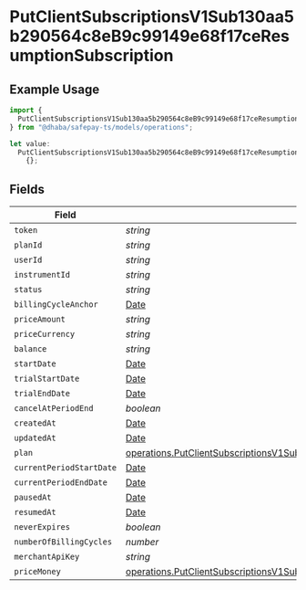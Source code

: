 # PutClientSubscriptionsV1Sub130aa5b290564c8eB9c99149e68f17ceResumptionSubscription

## Example Usage

```typescript
import {
  PutClientSubscriptionsV1Sub130aa5b290564c8eB9c99149e68f17ceResumptionSubscription,
} from "@dhaba/safepay-ts/models/operations";

let value:
  PutClientSubscriptionsV1Sub130aa5b290564c8eB9c99149e68f17ceResumptionSubscription =
    {};
```

## Fields

| Field                                                                                                                                                                                                    | Type                                                                                                                                                                                                     | Required                                                                                                                                                                                                 | Description                                                                                                                                                                                              |
| -------------------------------------------------------------------------------------------------------------------------------------------------------------------------------------------------------- | -------------------------------------------------------------------------------------------------------------------------------------------------------------------------------------------------------- | -------------------------------------------------------------------------------------------------------------------------------------------------------------------------------------------------------- | -------------------------------------------------------------------------------------------------------------------------------------------------------------------------------------------------------- |
| `token`                                                                                                                                                                                                  | *string*                                                                                                                                                                                                 | :heavy_minus_sign:                                                                                                                                                                                       | N/A                                                                                                                                                                                                      |
| `planId`                                                                                                                                                                                                 | *string*                                                                                                                                                                                                 | :heavy_minus_sign:                                                                                                                                                                                       | N/A                                                                                                                                                                                                      |
| `userId`                                                                                                                                                                                                 | *string*                                                                                                                                                                                                 | :heavy_minus_sign:                                                                                                                                                                                       | N/A                                                                                                                                                                                                      |
| `instrumentId`                                                                                                                                                                                           | *string*                                                                                                                                                                                                 | :heavy_minus_sign:                                                                                                                                                                                       | N/A                                                                                                                                                                                                      |
| `status`                                                                                                                                                                                                 | *string*                                                                                                                                                                                                 | :heavy_minus_sign:                                                                                                                                                                                       | N/A                                                                                                                                                                                                      |
| `billingCycleAnchor`                                                                                                                                                                                     | [Date](https://developer.mozilla.org/en-US/docs/Web/JavaScript/Reference/Global_Objects/Date)                                                                                                            | :heavy_minus_sign:                                                                                                                                                                                       | N/A                                                                                                                                                                                                      |
| `priceAmount`                                                                                                                                                                                            | *string*                                                                                                                                                                                                 | :heavy_minus_sign:                                                                                                                                                                                       | N/A                                                                                                                                                                                                      |
| `priceCurrency`                                                                                                                                                                                          | *string*                                                                                                                                                                                                 | :heavy_minus_sign:                                                                                                                                                                                       | N/A                                                                                                                                                                                                      |
| `balance`                                                                                                                                                                                                | *string*                                                                                                                                                                                                 | :heavy_minus_sign:                                                                                                                                                                                       | N/A                                                                                                                                                                                                      |
| `startDate`                                                                                                                                                                                              | [Date](https://developer.mozilla.org/en-US/docs/Web/JavaScript/Reference/Global_Objects/Date)                                                                                                            | :heavy_minus_sign:                                                                                                                                                                                       | N/A                                                                                                                                                                                                      |
| `trialStartDate`                                                                                                                                                                                         | [Date](https://developer.mozilla.org/en-US/docs/Web/JavaScript/Reference/Global_Objects/Date)                                                                                                            | :heavy_minus_sign:                                                                                                                                                                                       | N/A                                                                                                                                                                                                      |
| `trialEndDate`                                                                                                                                                                                           | [Date](https://developer.mozilla.org/en-US/docs/Web/JavaScript/Reference/Global_Objects/Date)                                                                                                            | :heavy_minus_sign:                                                                                                                                                                                       | N/A                                                                                                                                                                                                      |
| `cancelAtPeriodEnd`                                                                                                                                                                                      | *boolean*                                                                                                                                                                                                | :heavy_minus_sign:                                                                                                                                                                                       | N/A                                                                                                                                                                                                      |
| `createdAt`                                                                                                                                                                                              | [Date](https://developer.mozilla.org/en-US/docs/Web/JavaScript/Reference/Global_Objects/Date)                                                                                                            | :heavy_minus_sign:                                                                                                                                                                                       | N/A                                                                                                                                                                                                      |
| `updatedAt`                                                                                                                                                                                              | [Date](https://developer.mozilla.org/en-US/docs/Web/JavaScript/Reference/Global_Objects/Date)                                                                                                            | :heavy_minus_sign:                                                                                                                                                                                       | N/A                                                                                                                                                                                                      |
| `plan`                                                                                                                                                                                                   | [operations.PutClientSubscriptionsV1Sub130aa5b290564c8eB9c99149e68f17ceResumptionPlan](../../models/operations/putclientsubscriptionsv1sub130aa5b290564c8eb9c99149e68f17ceresumptionplan.md)             | :heavy_minus_sign:                                                                                                                                                                                       | N/A                                                                                                                                                                                                      |
| `currentPeriodStartDate`                                                                                                                                                                                 | [Date](https://developer.mozilla.org/en-US/docs/Web/JavaScript/Reference/Global_Objects/Date)                                                                                                            | :heavy_minus_sign:                                                                                                                                                                                       | N/A                                                                                                                                                                                                      |
| `currentPeriodEndDate`                                                                                                                                                                                   | [Date](https://developer.mozilla.org/en-US/docs/Web/JavaScript/Reference/Global_Objects/Date)                                                                                                            | :heavy_minus_sign:                                                                                                                                                                                       | N/A                                                                                                                                                                                                      |
| `pausedAt`                                                                                                                                                                                               | [Date](https://developer.mozilla.org/en-US/docs/Web/JavaScript/Reference/Global_Objects/Date)                                                                                                            | :heavy_minus_sign:                                                                                                                                                                                       | N/A                                                                                                                                                                                                      |
| `resumedAt`                                                                                                                                                                                              | [Date](https://developer.mozilla.org/en-US/docs/Web/JavaScript/Reference/Global_Objects/Date)                                                                                                            | :heavy_minus_sign:                                                                                                                                                                                       | N/A                                                                                                                                                                                                      |
| `neverExpires`                                                                                                                                                                                           | *boolean*                                                                                                                                                                                                | :heavy_minus_sign:                                                                                                                                                                                       | N/A                                                                                                                                                                                                      |
| `numberOfBillingCycles`                                                                                                                                                                                  | *number*                                                                                                                                                                                                 | :heavy_minus_sign:                                                                                                                                                                                       | N/A                                                                                                                                                                                                      |
| `merchantApiKey`                                                                                                                                                                                         | *string*                                                                                                                                                                                                 | :heavy_minus_sign:                                                                                                                                                                                       | N/A                                                                                                                                                                                                      |
| `priceMoney`                                                                                                                                                                                             | [operations.PutClientSubscriptionsV1Sub130aa5b290564c8eB9c99149e68f17ceResumptionPriceMoney](../../models/operations/putclientsubscriptionsv1sub130aa5b290564c8eb9c99149e68f17ceresumptionpricemoney.md) | :heavy_minus_sign:                                                                                                                                                                                       | N/A                                                                                                                                                                                                      |
